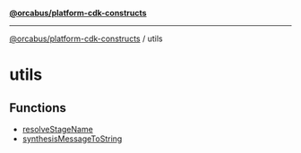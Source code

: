 [**@orcabus/platform-cdk-constructs**](../../../README.md)

***

[@orcabus/platform-cdk-constructs](../../../README.md) / utils

# utils

## Functions

- [resolveStageName](functions/resolveStageName.md)
- [synthesisMessageToString](functions/synthesisMessageToString.md)
